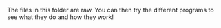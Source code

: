 The files in this folder are raw. You can then try the different programs to see what they do and how they work!
